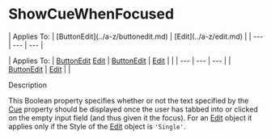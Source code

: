 




<h1 class="heading"><span class="name">ShowCueWhenFocused</span></h1>
| Applies To: | [ButtonEdit](../a-z/buttonedit.md) | [Edit](../a-z/edit.md) |
| --- | --- | ---  |

| Applies To: | [ButtonEdit](../a-z/buttonedit.md) [Edit](../a-z/edit.md) | [ButtonEdit](../a-z/buttonedit.md) | [Edit](../a-z/edit.md) |  |
| --- | --- | ---  |
| [ButtonEdit](../a-z/buttonedit.md) | [Edit](../a-z/edit.md) |  |


Description


This  Boolean property   specifies whether or not the text specified by the [Cue](../a-z/cue.md) property should  be displayed once the user has tabbed into or clicked on the empty input field (and thus given it the focus). For an [Edit](../a-z/edit.md) object it applies only if the Style of the [Edit](../a-z/edit.md) object is `'Single'`.



